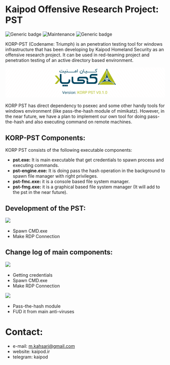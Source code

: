 # Kaipod Offensive Research Project: PST
![Generic badge](https://img.shields.io/badge/version-0.1.0-red.svg)
![Maintenance](https://img.shields.io/badge/Maintained%3F-yes-green.svg)
![Generic badge](https://img.shields.io/badge/Windows-Passed-blue.svg)

KORP-PST (Codename: Triumph) is an penetration testing tool for windows infrastructure that has been developing by Kaipod Homeland Security as an offensive research project. It can be used in red-teaming project and penetration testing of an active directory based environment. 

<p align="center">
<img src="https://github.com/kaipodresearch/korp-pst/blob/main/kaipod-logo.png">
</p>

KORP PST has direct dependency to psexec and some other handy tools for windows environment (like pass-the-hash module of mimikatz). However, in the near future, we have a plan to implement our own tool for doing pass-the-hash and also executing command on remote machines. 

## KORP-PST Components:
KORP PST consists of the following executable components:
- **pst.exe:** It is main executable that get credentials to spawn process and executing commands.
- **pst-engine.exe:** It is doing pass the hash operation in the background to spawn file manager with right privileges.
- **pst-fmc.exe:** it is a console based file system manager.
- **pst-fmg.exe:** it is a graphical based file system manager (It will add to the pst in the near future).

## Development of the PST:
 ![](https://img.shields.io/static/v1?label=&message=PST-v0.1.0:&color=brown)

- Spawn CMD.exe
- Make RDP Connection

## Change log of main components:

![](https://img.shields.io/static/v1?label=&message=pst.exe:&color=blue)
- Getting credentials
- Spawn CMD.exe
- Make RDP Connection

![](https://img.shields.io/static/v1?label=&message=pst-engine.exe:&color=blue)
- Pass-the-hash module
- FUD it from main anti-viruses

# Contact:
- e-mail: m.kahsari@gmail.com
- website: kaipod.ir
- telegram: kaipod
